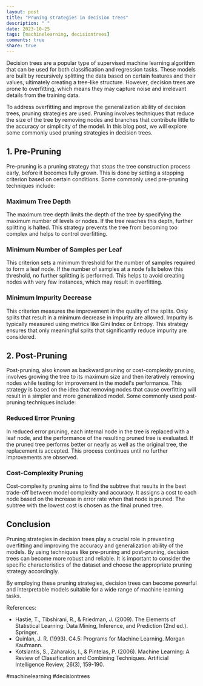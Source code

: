 ```yaml
---
layout: post
title: "Pruning strategies in decision trees"
description: " "
date: 2023-10-25
tags: [machinelearning, decisiontrees]
comments: true
share: true
---
```


Decision trees are a popular type of supervised machine learning algorithm that can be used for both classification and regression tasks. These models are built by recursively splitting the data based on certain features and their values, ultimately creating a tree-like structure. However, decision trees are prone to overfitting, which means they may capture noise and irrelevant details from the training data.

To address overfitting and improve the generalization ability of decision trees, pruning strategies are used. Pruning involves techniques that reduce the size of the tree by removing nodes and branches that contribute little to the accuracy or simplicity of the model. In this blog post, we will explore some commonly used pruning strategies in decision trees.

## 1. Pre-Pruning
Pre-pruning is a pruning strategy that stops the tree construction process early, before it becomes fully grown. This is done by setting a stopping criterion based on certain conditions. Some commonly used pre-pruning techniques include:

### Maximum Tree Depth
The maximum tree depth limits the depth of the tree by specifying the maximum number of levels or nodes. If the tree reaches this depth, further splitting is halted. This strategy prevents the tree from becoming too complex and helps to control overfitting.

### Minimum Number of Samples per Leaf
This criterion sets a minimum threshold for the number of samples required to form a leaf node. If the number of samples at a node falls below this threshold, no further splitting is performed. This helps to avoid creating nodes with very few instances, which may result in overfitting.

### Minimum Impurity Decrease
This criterion measures the improvement in the quality of the splits. Only splits that result in a minimum decrease in impurity are allowed. Impurity is typically measured using metrics like Gini Index or Entropy. This strategy ensures that only meaningful splits that significantly reduce impurity are considered.

## 2. Post-Pruning
Post-pruning, also known as backward pruning or cost-complexity pruning, involves growing the tree to its maximum size and then iteratively removing nodes while testing for improvement in the model's performance. This strategy is based on the idea that removing nodes that cause overfitting will result in a simpler and more generalized model. Some commonly used post-pruning techniques include:

### Reduced Error Pruning
In reduced error pruning, each internal node in the tree is replaced with a leaf node, and the performance of the resulting pruned tree is evaluated. If the pruned tree performs better or nearly as well as the original tree, the replacement is accepted. This process continues until no further improvements are observed.

### Cost-Complexity Pruning
Cost-complexity pruning aims to find the subtree that results in the best trade-off between model complexity and accuracy. It assigns a cost to each node based on the increase in error rate when that node is pruned. The subtree with the lowest cost is chosen as the final pruned tree.

## Conclusion
Pruning strategies in decision trees play a crucial role in preventing overfitting and improving the accuracy and generalization ability of the models. By using techniques like pre-pruning and post-pruning, decision trees can become more robust and reliable. It is important to consider the specific characteristics of the dataset and choose the appropriate pruning strategy accordingly.

By employing these pruning strategies, decision trees can become powerful and interpretable models suitable for a wide range of machine learning tasks.

References:
- Hastie, T., Tibshirani, R., & Friedman, J. (2009). The Elements of Statistical Learning: Data Mining, Inference, and Prediction (2nd ed.). Springer.
- Quinlan, J. R. (1993). C4.5: Programs for Machine Learning. Morgan Kaufmann.
- Kotsiantis, S., Zaharakis, I., & Pintelas, P. (2006). Machine Learning: A Review of Classification and Combining Techniques. Artificial Intelligence Review, 26(3), 159-190.

#machinelearning #decisiontrees